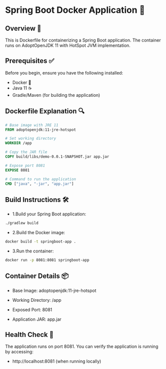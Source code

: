 # Spring Boot Docker Application 🚀

## Overview 📝

This is Dockerfile for containerizing a Spring Boot application. The container runs on AdoptOpenJDK 11 with HotSpot JVM implementation.

## Prerequisites ✅

Before you begin, ensure you have the following installed:

- Docker 🐳
- Java 11 ☕
- Gradle/Maven (for building the application)

## Dockerfile Explanation 🔍

```dockerfile
# Base image with JRE 11
FROM adoptopenjdk:11-jre-hotspot

# Set working directory
WORKDIR /app

# Copy the JAR file
COPY build/libs/demo-0.0.1-SNAPSHOT.jar app.jar

# Expose port 8081
EXPOSE 8081

# Command to run the application
CMD ["java", "-jar", "app.jar"]
```

## Build Instructions 🛠️

- 1.Build your Spring Boot application:

```bash
./gradlew build
```

- 2.Build the Docker image:

```bash
docker build -t springboot-app .
```

- 3.Run the container:

```bash
docker run -p 8081:8081 springboot-app
```

## Container Details 📦

- Base Image: adoptopenjdk:11-jre-hotspot

- Working Directory: /app

- Exposed Port: 8081

- Application JAR: app.jar

## Health Check 🏥

The application runs on port 8081. You can verify the application is running by accessing:

- http://localhost:8081 (when running locally)

